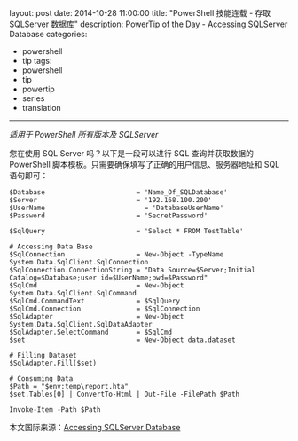 ﻿layout: post
date: 2014-10-28 11:00:00
title: "PowerShell 技能连载 - 存取 SQLServer 数据库"
description: PowerTip of the Day - Accessing SQLServer Database
categories:
- powershell
- tip
tags:
- powershell
- tip
- powertip
- series
- translation
---
_适用于 PowerShell 所有版本及 SQLServer_

您在使用 SQL Server 吗？以下是一段可以进行 SQL 查询并获取数据的 PowerShell 脚本模板。只需要确保填写了正确的用户信息、服务器地址和 SQL 语句即可：

    $Database                       = 'Name_Of_SQLDatabase'
    $Server                         = '192.168.100.200'
    $UserName                         = 'DatabaseUserName'
    $Password                       = 'SecretPassword'
    
    $SqlQuery                       = 'Select * FROM TestTable'
    
    # Accessing Data Base
    $SqlConnection                  = New-Object -TypeName System.Data.SqlClient.SqlConnection
    $SqlConnection.ConnectionString = "Data Source=$Server;Initial Catalog=$Database;user id=$UserName;pwd=$Password"
    $SqlCmd                         = New-Object System.Data.SqlClient.SqlCommand
    $SqlCmd.CommandText             = $SqlQuery
    $SqlCmd.Connection              = $SqlConnection
    $SqlAdapter                     = New-Object System.Data.SqlClient.SqlDataAdapter
    $SqlAdapter.SelectCommand       = $SqlCmd
    $set                            = New-Object data.dataset
    
    # Filling Dataset
    $SqlAdapter.Fill($set)
    
    # Consuming Data
    $Path = "$env:temp\report.hta"
    $set.Tables[0] | ConvertTo-Html | Out-File -FilePath $Path
    
    Invoke-Item -Path $Path

<!--more-->
本文国际来源：[Accessing SQLServer Database](http://community.idera.com/powershell/powertips/b/tips/posts/accessing-sqlserver-database)
